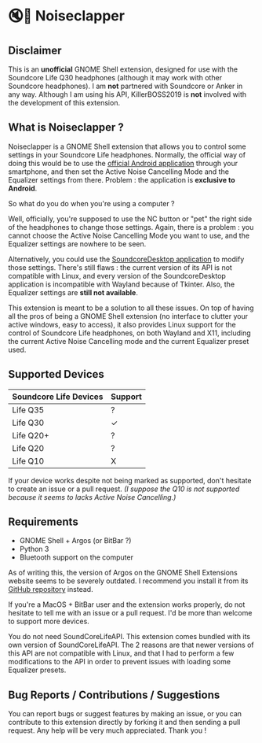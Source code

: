 # :mute::clap: Noiseclapper

## Disclaimer
This is an **unofficial** GNOME Shell extension, designed for use with the Soundcore Life Q30 headphones (although it may work with other Soundcore headphones). 
I am **not** partnered with Soundcore or Anker in any way. Although I am using his API, KillerBOSS2019 is **not** involved with the development of this extension.

## What is Noiseclapper ?

Noiseclapper is a GNOME Shell extension that allows you to control some settings in your Soundcore Life headphones. Normally, the official way of doing this would be to use the [official Android application](https://play.google.com/store/apps/details?id=com.oceanwing.soundcore) through your smartphone, and then set the Active Noise Cancelling Mode and the Equalizer settings from there. Problem : the application is **exclusive to Android**.

So what do you do when you're using a computer ?

Well, officially, you're supposed to use the NC button or "pet" the right side of the headphones to change those settings. Again, there is a problem : you cannot choose the Active Noise Cancelling Mode you want to use, and the Equalizer settings are nowhere to be seen.

Alternatively, you could use the [SoundcoreDesktop application](https://github.com/KillerBOSS2019/SoundcoreLifeAPI) to modify those settings. There's still flaws : the current version of its API is not compatible with Linux, and every version of the SoundcoreDesktop application is incompatible with Wayland because of Tkinter. Also, the Equalizer settings are **still not available**.

This extension is meant to be a solution to all these issues. On top of having all the pros of being a GNOME Shell extension (no interface to clutter your active windows, easy to access), it also provides Linux support for the control of Soundcore Life headphones, on both Wayland and X11, including the current Active Noise Cancelling mode and the current Equalizer preset used.

## Supported Devices
| Soundcore Life Devices | Support |
| ---- | ---- |
| Life Q35 | ? |
| Life Q30 | ✓ |
| Life Q20+ | ? |
| Life Q20 | ? |
| Life Q10 | X |

If your device works despite not being marked as supported, don't hesitate to create an issue or a pull request. *(I suppose the Q10 is not supported because it seems to lacks Active Noise Cancelling.)*

## Requirements
- GNOME Shell + Argos (or BitBar ?)
- Python 3
- Bluetooth support on the computer

As of writing this, the version of Argos on the GNOME Shell Extensions website seems to be severely outdated. I recommend you install it from its [GitHub repository](https://github.com/p-e-w/argos) instead.

If you're a MacOS + BitBar user and the extension works properly, do not hesitate to tell me with an issue or a pull request. I'd be more than welcome to support more devices.

You do not need SoundCoreLifeAPI. This extension comes bundled with its own version of SoundCoreLifeAPI. The 2 reasons are that newer versions of this API are not compatible with Linux, and that I had to perform a few modifications to the API in order to prevent issues with loading some Equalizer presets.

## Bug Reports / Contributions / Suggestions
You can report bugs or suggest features by making an issue, or you can contribute to this extension directly by forking it and then sending a pull request. Any help will be very much appreciated. Thank you !
